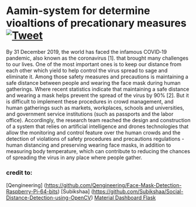 # Aamin-system for determine vioaltions of precationary measures [![Tweet](https://img.shields.io/twitter/url/http/shields.io.svg?style=social&logo=twitter)](https://twitter.com/Aamin_System?s=09)

By 31 December 2019, the world has faced the infamous COVID‑19 pandemic, also known as the
coronavirus [1]. that brought many challenges to our lives. One of the most important ones is to
keep our distance from each other which yield to help control the virus spread to sage and eliminate
it. Among those safety measures and precautions is maintaining a safe distance between people
and wearing the face mask during human gatherings. Where recent statistics indicate that
maintaining a safe distance and wearing a mask helps prevent the spread of the virus by 90% [2].
But it is difficult to implement these procedures in crowd management, and human gatherings such
as markets, workplaces, schools and universities, and government service institutions (such as
passports and the labor office). Accordingly, the research team reached the design and construction
of a system that relies on artificial intelligence and drones technologies that allow the monitoring
and control feature over the human crowds and the detection of violations of safety procedures and
precautions regulations - human distancing and preserving wearing face masks, in addition to
measuring body temperature, which can contribute to reducing the chances of spreading the virus
in any place where people gather.

### credit to:
[Qengineering] (https://github.com/Qengineering/Face-Mask-Detection-Raspberry-Pi-64-bits)
[Subikshaa] (https://github.com/Subikshaa/Social-Distance-Detection-using-OpenCV)
[Material Dashboard Flask](https://www.creative-tim.com/product/material-dashboard-flask)

